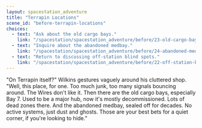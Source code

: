 ```yaml
---
layout: spacestation_adventure
title: "Terrapin Locations"
scene_id: "before-terrapin-locations"
choices:
  - text: "Ask about the old cargo bays."
    link: "/spacestation/spacestation_adventure/before/23-old-cargo-bays/"
  - text: "Inquire about the abandoned medbay."
    link: "/spacestation/spacestation_adventure/before/24-abandoned-medbay/"
  - text: "Return to discussing off-station blind spots."
    link: "/spacestation/spacestation_adventure/before/22-off-station-blind-spots/"
---
```


"On Terrapin itself?" Wilkins gestures vaguely around his cluttered shop. "Well, this place, for one. Too much junk, too many signals bouncing around. The Wires don't like it. Then there are the old cargo bays, especially Bay 7. Used to be a major hub, now it's mostly decommissioned. Lots of dead zones there. And the abandoned medbay, sealed off for decades. No active systems, just dust and ghosts. Those are your best bets for a quiet corner, if you're looking to hide."

